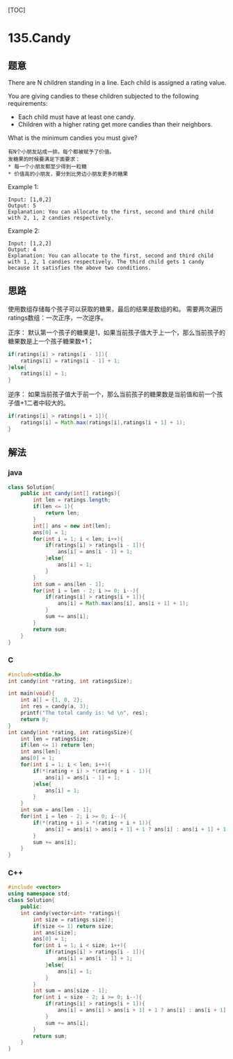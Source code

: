 [TOC]

# 135.Candy
## 题意
There are N children standing in a line. Each child is assigned a rating value.

You are giving candies to these children subjected to the following requirements:

- Each child must have at least one candy.
- Children with a higher rating get more candies than their neighbors.

What is the minimum candies you must give?

	有N个小朋友站成一排。每个都被赋予了价值。
	发糖果的时候要满足下面要求：
	* 每一个小朋友都至少得到一粒糖
	* 价值高的小朋友，要分到比旁边小朋友更多的糖果

Example 1:

	Input: [1,0,2]
	Output: 5
	Explanation: You can allocate to the first, second and third child with 2, 1, 2 candies respectively.

Example 2:

	Input: [1,2,2]
	Output: 4
	Explanation: You can allocate to the first, second and third child with 1, 2, 1 candies respectively. The third child gets 1 candy because it satisfies the above two conditions.
## 思路
使用数组存储每个孩子可以获取的糖果，最后的结果是数组的和。
需要两次遍历ratings数组：一次正序，一次逆序。

正序：
默认第一个孩子的糖果是1，如果当前孩子值大于上一个，那么当前孩子的糖果数是上一个孩子糖果数+1；
```java
if(ratings[i] > ratings[i - 1]){
    ratings[i] = ratings[i - 1] + 1;
}else{
    ratings[i] = 1;
}
```

逆序：
如果当前孩子值大于前一个，那么当前孩子的糖果数是当前值和前一个孩子值+1二者中较大的。
```java
if(ratings[i] > ratings[i + 1]){
    ratings[i] = Math.max(ratings[i],ratings[i + 1] + 1);
}
```
## 解法

### java

```java
class Solution{
    public int candy(int[] ratings){
        int len = ratings.length;
        if(len <= 1){
            return len;
        }
        int[] ans = new int[len];
        ans[0] = 1;
        for(int i = 1; i < len; i++){
            if(ratings[i] > ratings[i - 1]){
                ans[i] = ans[i - 1] + 1;
            }else{
                ans[i] = 1;
            }
        }
        int sum = ans[len - 1];
        for(int i = len - 2; i >= 0; i--){
            if(ratings[i] > ratings[i + 1]){
                ans[i] = Math.max(ans[i], ans[i + 1] + 1);
            }
            sum += ans[i];
        }
        return sum;
    }
}
```
### C

```c
#include<stdio.h>
int candy(int *rating, int ratingsSize);

int main(void){
    int a[] = {1, 0, 2};
    int res = candy(a, 3);
    printf("The total candy is: %d \n", res);
    return 0;
}
int candy(int *rating, int ratingsSize){
    int len = ratingsSize;
    if(len <= 1) return len;
    int ans[len];
    ans[0] = 1;
    for(int i = 1; i < len; i++){
        if(*(rating + i) > *(rating + i - 1)){
            ans[i] = ans[i - 1] + 1;
        }else{
            ans[i] = 1;
        }
    }
    int sum = ans[len - 1];
    for(int i = len - 2; i >= 0; i--){
        if(*(rating + i) > *(rating + i + 1)){
            ans[i] = ans[i] > ans[i + 1] + 1 ? ans[i] : ans[i + 1] + 1;
        }
        sum += ans[i];
    }
}
```

### C++

```c++
#include <vector>
using namespace std;
class Solution{
    public:
    int candy(vector<int> *ratings){
        int size = ratings.size();
        if(size <= 1) return size;
        int ans[size];
        ans[0] = 1;
        for(int i = 1; i < size; i++){
            if(ratings[i] > ratings[i - 1]){
                ans[i] = ans[i - 1] + 1;
            }else{
                ans[i] = 1;
            }
        }
        int sum = ans[size - 1];
        for(int i = size - 2; i >= 0; i--){
            if(ratings[i] > ratings[i + 1]){
                ans[i] = ans[i] > ans[i + 1] + 1 ? ans[i] : ans[i + 1] + 1;
            }
            sum += ans[i];
        }
        return sum;
    }
}
```

